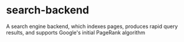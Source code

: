 # search-backend
A search engine backend, which indexes pages, produces rapid query results, and supports Google's initial PageRank algorithm
